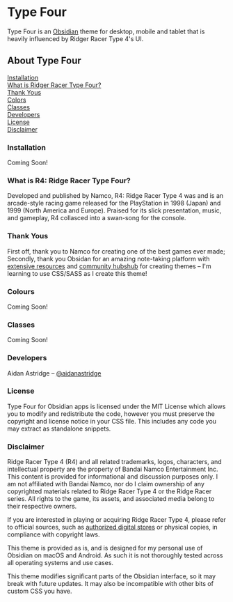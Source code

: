 # Type Four

Type Four is an [Obsidian](https://obsidian.md/) theme for desktop, mobile and tablet that is heavily influenced by Ridger Racer Type 4's UI.

## About Type Four

[Installation](#installation)
<br>
[What is Ridger Racer Type Four?](#what-is-r4-ridge-racer-type-four)
<br>
[Thank Yous](#thank-yous)
<br>
[Colors](#colors)
<br>
[Classes](#classes)
<br>
[Developers](#developers)
<br>
[License](#license)
<br>
[Disclaimer](#disclaimer)

### Installation

Coming Soon!

### What is R4: Ridge Racer Type Four?

Developed and published by Namco, R4: Ridge Racer Type 4 was and is an arcade-style racing game released for the PlayStation in 1998 (Japan) and 1999 (North America and Europe). Praised for its slick presentation, music, and gameplay, R4 collasced into a swan-song for the console. 

### Thank Yous

First off, thank you to Namco for creating one of the best games ever made; Secondly, thank you Obsidan for an amazing note-taking platform with [extensive resources](https://docs.obsidian.md/Themes/App+themes/Build+a+theme) and [community hubshub](https://publish.obsidian.md/hub/04+-+Guides%2C+Workflows%2C+%26+Courses/for+Theme+Designers) for creating themes – I'm learning to use CSS/SASS as I create this theme!

### Colours

Coming Soon!

### Classes

Coming Soon!

### Developers

Aidan Astridge – [@aidanastridge](https://github.com/aidanastridge)

### License

Type Four for Obsidian apps is licensed under the MIT License which allows you to modify and redistribute the code, however you must preserve the copyright and license notice in your CSS file. This includes any code you may extract as standalone snippets.

### Disclaimer

Ridge Racer Type 4 (R4) and all related trademarks, logos, characters, and intellectual property are the property of Bandai Namco Entertainment Inc. This content is provided for informational and discussion purposes only. I am not affiliated with Bandai Namco, nor do I claim ownership of any copyrighted materials related to Ridge Racer Type 4 or the Ridge Racer series. All rights to the game, its assets, and associated media belong to their respective owners.

If you are interested in playing or acquiring Ridge Racer Type 4, please refer to official sources, such as [authorized digital stores](https://store.playstation.com/en-ca/product/UP0700-CUSA33746_00-SLUS007970000000/) or physical copies, in compliance with copyright laws.

This theme is provided as is, and is designed for my personal use of Obsidian on macOS and Android. As such it is not thoroughly tested across all operating systems and use cases.

This theme modifies significant parts of the Obsidian interface, so it may break with future updates. It may also be incompatible with other bits of custom CSS you have.

